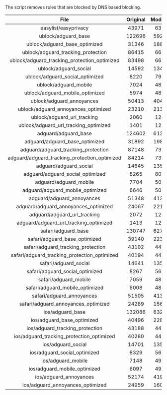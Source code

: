 The script removes rules that are blocked by DNS based blocking.


| File | Original | Modified |
|:----:|:-----:|:-----:|
| easylist/easyprivacy | 43971 | 6356 |
| ublock/adguard_base | 122696 | 59262 |
| ublock/adguard_base_optimized | 31346 | 18804 |
| ublock/adguard_tracking_protection | 86415 | 6692 |
| ublock/adguard_tracking_protection_optimized | 83498 | 6692 |
| ublock/adguard_social | 14592 | 13480 |
| ublock/adguard_social_optimized | 8220 | 7965 |
| ublock/adguard_mobile | 7024 | 4838 |
| ublock/adguard_mobile_optimized | 5974 | 4838 |
| ublock/adguard_annoyances | 50413 | 40433 |
| ublock/adguard_annoyances_optimized | 23210 | 21315 |
| ublock/adguard_url_tracking | 2060 | 1219 |
| ublock/adguard_url_tracking_optimized | 1401 | 1219 |
| adguard/adguard_base | 124602 | 61260 |
| adguard/adguard_base_optimized | 31892 | 19800 |
| adguard/adguard_tracking_protection | 87148 | 7371 |
| adguard/adguard_tracking_protection_optimized | 84214 | 7371 |
| adguard/adguard_social | 14645 | 13540 |
| adguard/adguard_social_optimized | 8265 | 8020 |
| adguard/adguard_mobile | 7704 | 5017 |
| adguard/adguard_mobile_optimized | 6646 | 5017 |
| adguard/adguard_annoyances | 51348 | 41280 |
| adguard/adguard_annoyances_optimized | 24067 | 22152 |
| adguard/adguard_url_tracking | 2072 | 1229 |
| adguard/adguard_url_tracking_optimized | 1413 | 1229 |
| safari/adguard_base | 130747 | 62701 |
| safari/adguard_base_optimized | 39140 | 22365 |
| safari/adguard_tracking_protection | 43102 | 4459 |
| safari/adguard_tracking_protection_optimized | 40194 | 4458 |
| safari/adguard_social | 14641 | 13529 |
| safari/adguard_social_optimized | 8267 | 5642 |
| safari/adguard_mobile | 7059 | 4880 |
| safari/adguard_mobile_optimized | 6008 | 4879 |
| safari/adguard_annoyances | 51505 | 41369 |
| safari/adguard_annoyances_optimized | 24289 | 15681 |
| ios/adguard_base | 132086 | 63217 |
| ios/adguard_base_optimized | 40496 | 22889 |
| ios/adguard_tracking_protection | 43188 | 4467 |
| ios/adguard_tracking_protection_optimized | 40280 | 4466 |
| ios/adguard_social | 14701 | 13562 |
| ios/adguard_social_optimized | 8329 | 5663 |
| ios/adguard_mobile | 7148 | 4919 |
| ios/adguard_mobile_optimized | 6097 | 4918 |
| ios/adguard_annoyances | 52174 | 41934 |
| ios/adguard_annoyances_optimized | 24959 | 16021 |
